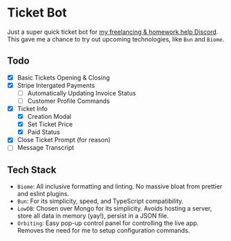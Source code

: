 # Ticket Bot

Just a super quick ticket bot for [my freelancing & homework help Discord](https://discord.gg/SSwhHH3GUr). This gave me a chance to try out upcoming technologies, like `Bun` and `Biome`.

## Todo

- [x] Basic Tickets Opening & Closing
- [x] Stripe Intergated Payments
    - [ ] Automatically Updating Invoice Status
    - [ ] Customer Profile Commands
- [x] Ticket Info
    - [x] Creation Modal
    - [x] Set Ticket Price
    - [x] Paid Status
- [x] Close Ticket Prompt (for reason)
- [ ] Message Transcript

## Tech Stack

- `Biome`: All inclusive formatting and linting. No massive bloat from prettier and eslint plugins.
- `Bun`: For its simplicity, speed, and TypeScript compatibility.
- `LowDB`: Chosen over Mongo for its simplicity. Avoids hosting a server, store all data in memory (yay!), persist in a JSON file.
- `Orbiting`: Easy pop-up control panel for controlling the live app. Removes the need for me to setup configuration commands.
